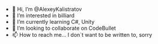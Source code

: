 - 👋 Hi, I’m @AlexeyKalistratov
- 👀 I’m interested in billiard
- 🌱 I’m currently learning C#, Unity
- 💞️ I’m looking to collaborate on CodeBullet
- 📫 How to reach me... I don`t want to be written to, sorry

<!---
AlexeyKalistratov/AlexeyKalistratov is a ✨ special ✨ repository because its `README.md` (this file) appears on your GitHub profile.
You can click the Preview link to take a look at your changes.
--->
